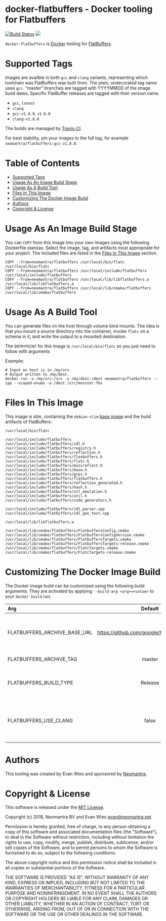 # docker-flatbuffers - Docker tooling for Flatbuffers

[![Build Status](https://travis-ci.org/neomantra/docker-flatbuffers.svg?branch=master)](https://travis-ci.org/neomantra/docker-flatbuffers)  [![](https://images.microbadger.com/badges/image/neomantra/flatbuffers.svg)](https://microbadger.com/#/images/neomantra/flatbuffers "microbadger.com")

`docker-flatbuffers` is [Docker](https://www.docker.com) tooling for [FlatBuffers](https://google.github.io/flatbuffers/).

Supported Tags
==============

Images are availble in both `gcc` and `clang` variants, representing which toolchain was FlatBuffers was built from.  The plain, undecorated tag name uses `gcc`.   "master" branches are tagged with YYYYMMDD of the image build dates.  Specific FlatBuffer releases are tagged with their version name.

- `gcc`, `latest`
- `clang`
- `gcc-v1.8.0`, `v1.8.0`
- `clang-v1.8.0`

The builds are managed by [Travis-CI](https://travis-ci.org/neomantra/docker-openresty).

For best stability, pin your images to the full tag, for example `neomantra/flatbuffers:gcc-v1.8.0`.


Table of Contents
=================

* [Supported Tags](#supported-tags)
* [Usage As An Image Build Stage](#usage-as-an-image-build-stage)
* [Usage As A Build Tool](#usage-as-a-build-tool)
* [Files In This Image](#files-in-this-image)
* [Customizing The Docker Image Build](#customizing-the-docker-image-build)
* [Authors](#authors)
* [Copyright & License](#copyright--license)


Usage As An Image Build Stage
=============================

You can `COPY` from this image into your own images using the following Dockerfile stanzas.  Select the image, tag, and artifacts most appropriate for your project.   The included files are listed in the [Files In This Image](#files-in-this-image) section.

```
COPY --from=neomantra/flatbuffers /usr/local/bin/flatc /usr/local/bin/flatc
COPY --from=neomantra/flatbuffers /usr/local/include/flatbuffers /usr/local/include/flatbuffers
COPY --from=neomantra/flatbuffers /usr/local/lib/libflatbuffers.a /usr/local/lib/libflatbuffers.a
COPY --from=neomantra/flatbuffers /usr/local/lib/cmake/flatbuffers /usr/local/lib/cmake/flatbuffers
```


Usage As A Build Tool
=====================

You can generate files on the host through volume bind mounts.  The idea is that you mount a source directory into the container, invoke `flatc` on a schema in it, and write the output to a mounted destination.

The `ENTRYPOINT` for this image is `/usr/local/bin/flatc` so you just need to follow with arguments

Example:

```
# Input on host is in /my/src.
# Output written to /my/dest.
docker run -v /my/src:/src -v /my/dest:/dest neomantra/flatbuffers --cpp --scoped-enums -o /dest /src/monster.fbs 
```


Files In This Image
===================

This image is slim, containing the `debian-slim` [base image](https://hub.docker.com/_/debian/) and the build artifacts of FlatBuffers:

```
/usr/local/bin/flatc

/usr/local/include/flatbuffers
/usr/local/include/flatbuffers/idl.h
/usr/local/include/flatbuffers/registry.h
/usr/local/include/flatbuffers/reflection.h
/usr/local/include/flatbuffers/flexbuffers.h
/usr/local/include/flatbuffers/flatc.h
/usr/local/include/flatbuffers/minireflect.h
/usr/local/include/flatbuffers/base.h
/usr/local/include/flatbuffers/grpc.h
/usr/local/include/flatbuffers/flatbuffers.h
/usr/local/include/flatbuffers/reflection_generated.h
/usr/local/include/flatbuffers/hash.h
/usr/local/include/flatbuffers/stl_emulation.h
/usr/local/include/flatbuffers/util.h
/usr/local/include/flatbuffers/code_generators.h

/usr/local/include/flatbuffers/idl_parser.cpp
/usr/local/include/flatbuffers/idl_gen_text.cpp

/usr/local/lib/libflatbuffers.a

/usr/local/lib/cmake/flatbuffers/FlatbuffersConfig.cmake
/usr/local/lib/cmake/flatbuffers/FlatbuffersConfigVersion.cmake
/usr/local/lib/cmake/flatbuffers/FlatbuffersTargets.cmake
/usr/local/lib/cmake/flatbuffers/FlatbuffersTargets-release.cmake
/usr/local/lib/cmake/flatbuffers/FlatcTargets.cmake
/usr/local/lib/cmake/flatbuffers/FlatcTargets-release.cmake
```


Customizing The Docker Image Build
===================================

The Docker image build can be customized using the following build arguments.  They are activated by applying `--build-arg <arg>=<value>` to your `docker build` run.


| Arg | Default | Description |
:----- | :-----: |:----------- |
|FLATBUFFERS_ARCHIVE_BASE_URL | https://github.com/google/flatbuffers/archive | URL to download the flatbuffers archive from |
|FLATBUFFERS_ARCHIVE_TAG | master | Tag to download |
|FLATBUFFERS_BUILD_TYPE | Release | CMake build type (e.g. Release, Debug) |
|FLATBUFFERS_USE_CLANG | false | Set to exactly `"true"` to build with `clang` instead of `gcc` |


Authors
=======

This tooling was created by Evan Wies and sponsored by [Neomantra](https://www.neomantra.com).


Copyright & License
===================

This software is released under the [MIT License](https://en.wikipedia.org/wiki/MIT_License).

Copyright (c) 2018, Neomantra BV and Evan Wies <evan@neomantra.net>

Permission is hereby granted, free of charge, to any person obtaining a copy of this software and associated documentation files (the "Software"), to deal in the Software without restriction, including without limitation the rights to use, copy, modify, merge, publish, distribute, sublicense, and/or sell copies of the Software, and to permit persons to whom the Software is furnished to do so, subject to the following conditions:

The above copyright notice and this permission notice shall be included in all copies or substantial portions of the Software.

THE SOFTWARE IS PROVIDED "AS IS", WITHOUT WARRANTY OF ANY KIND, EXPRESS OR IMPLIED, INCLUDING BUT NOT LIMITED TO THE WARRANTIES OF MERCHANTABILITY, FITNESS FOR A PARTICULAR PURPOSE AND NONINFRINGEMENT. IN NO EVENT SHALL THE AUTHORS OR COPYRIGHT HOLDERS BE LIABLE FOR ANY CLAIM, DAMAGES OR OTHER LIABILITY, WHETHER IN AN ACTION OF CONTRACT, TORT OR OTHERWISE, ARISING FROM, OUT OF OR IN CONNECTION WITH THE SOFTWARE OR THE USE OR OTHER DEALINGS IN THE SOFTWARE.
